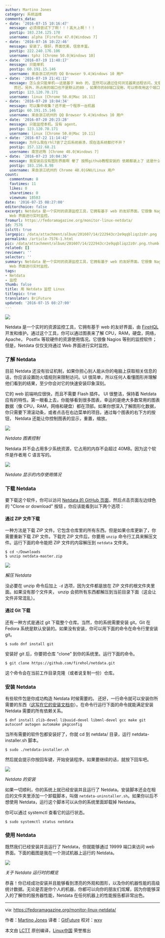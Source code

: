 ```yaml
---
author: Martino Jones
category: 系统运维
comments_data:
- date: '2016-07-15 10:16:47'
  message: 必须得尝试下了啊！！！高大上啊！！！
  postip: 183.234.125.178
  username: alpha [Firefox 47.0|Windows 7]
- date: '2016-07-16 10:22:46'
  message: 安装了，很好，界面优美，信息丰富。
  postip: 222.240.176.106
  username: tphz [Chrome 50.0|Windows 10]
- date: '2016-07-19 11:48:17'
  message: 只能单机
  postip: 60.191.15.146
  username: 来自浙江杭州的 QQ Browser 9.4|Windows 10 用户
- date: '2016-07-19 21:41:12'
  message: 怎么会只能单机——这是基于 Web 的，显然可以通过任何浏览器来远程访问。文章中只是为了演示，才用了&nbsp;&nbsp;localhost
    而已。另外，所占用的端口也不是默认的80 ，如果你的80端口没用，可以修改用这个端口。有时候别的端口防火墙会挡住。
  postip: 123.120.70.171
  username: linux [Chrome 50.0|Mac 10.11]
- date: '2016-07-20 18:04:34'
  message: 可以集中收集？还不是一个程序一台机器
  postip: 60.191.15.146
  username: 来自浙江杭州的 QQ Browser 9.4|Windows 10 用户
- date: '2016-07-20 20:23:28'
  message: 只能监控本机。没有 agent。
  postip: 123.120.70.171
  username: linux [Chrome 50.0|Mac 10.11]
- date: '2016-07-22 11:14:42'
  message: 为什么我在rhl7装了之后系统崩溃，现在连系统都打不开？
  postip: 157.122.68.21
  username: 南宫迟殇 [Chrome 48.0|Windows 7]
- date: '2016-07-23 10:04:36'
  message: 我安装后没有图形界面啊 晕了 按照github教程安装的 依赖都装上了 这是什么意思？
  postip: 183.156.8.98
  username: 来自浙江杭州的 Chrome 48.0|GNU/Linux 用户
count:
  commentnum: 8
  favtimes: 11
  likes: 0
  sharetimes: 0
  viewnum: 18583
date: '2016-07-15 08:27:00'
editorchoice: false
excerpt: Netdata 是一个实时的资源监控工具，它拥有基于 web 的友好界面。它很像 Nagios 等别的监控软件；但是，Netdata 仅仅支持通过
  Web 界面进行实时监控。
fromurl: https://fedoramagazine.org/monitor-linux-netdata/
id: 7576
islctt: true
largepic: /data/attachment/album/201607/14/222943cr2e9qqbliqz2z0r.png
permalink: /article-7576-1.html
pic: /data/attachment/album/201607/14/222943cr2e9qqbliqz2z0r.png.thumb.jpg
related: []
reviewer: ''
selector: ''
summary: Netdata 是一个实时的资源监控工具，它拥有基于 web 的友好界面。它很像 Nagios 等别的监控软件；但是，Netdata 仅仅支持通过
  Web 界面进行实时监控。
tags:
- Netdata
- 监控
thumb: false
title: 用 Netdata 监控 Linux
titlepic: true
translator: BriFuture
updated: '2016-07-15 08:27:00'
---
```


![](/data/attachment/album/201607/14/222943cr2e9qqbliqz2z0r.png)


Netdata 是一个实时的资源监控工具，它拥有基于 web 的友好界面，由 [FireHQL](https://firehol.org/) 开发和维护。通过这个工具，你可以通过图表来了解 CPU，RAM，硬盘，网络，Apache， Postfix 等软硬件的资源使用情况。它很像 Nagios 等别的监控软件；但是，Netdata 仅仅支持通过 Web 界面进行实时监控。


### 了解 Netdata


目前 Netdata 还没有验证机制，如果你担心别人能从你的电脑上获取相关信息的话，你应该设置防火墙规则来限制访问。UI 很简单，所以任何人看懂图形并理解他们看到的结果，至少你会对它的快速安装印象深刻。


它的 web 前端响应很快，而且不需要 Flash 插件。 UI 很整洁，保持着 Netdata 应有的特性。第一眼看上去，你能够看到很多图表，幸运的是绝大多数常用的图表数据（像 CPU，RAM，网络和硬盘）都在顶部。如果你想深入了解图形化数据，你只需要下滑滚动条，或者点击在右边菜单的项目。通过每个图表的右下方的按钮， Netdata 还能让你控制图表的显示，重置，缩放。


![](/data/attachment/album/201607/14/222954f8vhjbozachsvcqj.png)


*Netdata 图表控制*


Netdata 并不会占用多少系统资源，它占用的内存不会超过 40MB。因为这个软件是作者用 C 语言写的。


![](/data/attachment/album/201607/14/222956p2is8n6o6gin8xxk.png)


*Netdata 显示的内存使用情况*


### 下载 Netdata


要下载这个软件，你可以访问 [Netdata 的 GitHub 页面](https://github.com/firehol/netdata)，然后点击页面左边绿色的 "Clone or download" 按钮 。你应该能看到以下两个选项：


#### 通过 ZIP 文件下载


一种方法是下载 ZIP 文件。它包含仓库里的所有东西。但是如果仓库更新了，你需要重新下载 ZIP 文件。下载完 ZIP 文件后，你要用 `unzip` 命令行工具来解压文件。运行下面的命令能把 ZIP 文件的内容解压到 `netdata` 文件夹。



```
$ cd ~/Downloads
$ unzip netdata-master.zip

```

![](/data/attachment/album/201607/14/223007wi34xl9l4njsigns.png)


*解压 Netdata*


没必要在 unzip 命令后加上 `-d` 选项，因为文件都是放在 ZIP 文件的根文件夹里面。如果没有那个文件夹， unzip 会把所有东西都解压到当前目录下面（这会让文件非常混乱）。


#### 通过 Git 下载


还有一种方式是通过 git 下载整个仓库。当然，你的系统需要安装 git。Git 在 Fedora 系统是默认安装的。如果没有安装，你可以用下面的命令在命令行里安装 git。



```
$ sudo dnf install git

```

安装好 git 后，你要把仓库 “clone” 到你的系统里。运行下面的命令。



```
$ git clone https://github.com/firehol/netdata.git

```

这个命令会在当前工作目录克隆（或者说复制一份）仓库。


### 安装 Netdata


有些软件包是你成功构造 Netdata 时候需要的。 还好，一行命令就可以安装你所需要的东西（[这写在它的安装文档中](https://github.com/firehol/netdata/wiki/Installation)）。在命令行运行下面的命令就能满足安装 Netdata 需要的所有依赖关系。



```
$ dnf install zlib-devel libuuid-devel libmnl-devel gcc make git autoconf autogen automake pkgconfig

```

当所有需要的软件包都安装好了，你就 cd 到 netdata/ 目录，运行 netdata-installer.sh 脚本。



```
$ sudo ./netdata-installer.sh

```

然后就会提示你按回车键，开始安装程序。如果要继续的话，就按下回车吧。


![](/data/attachment/album/201607/14/223009aus5zbeeo5kg7bss.png)


*Netdata 的安装*


如果一切顺利，你的系统上就已经安装并且运行了 Netdata。安装脚本还会在相应的文件夹里添加一个卸载脚本，叫做 `netdata-uninstaller.sh`。如果你以后不想使用 Netdata，运行这个脚本可以从你的系统里面卸载掉 Netdata。


你可以通过 systemctl 查看它的运行状态。



```
$ sudo systemctl status netdata

```

### 使用 Netdata


既然我们已经安装并且运行了 Netdata，你就能够通过 19999 端口来访问 web 界面。下面的截图是我在一个测试机器上运行的 Netdata。


![](/data/attachment/album/201607/14/223010g9wzwkk5jzx6ow94.png)


*关于 Netdata 运行时的概览*


恭喜！你已经成功安装并且能够看到漂亮的外观和图形，以及你的机器性能的高级统计数据。无论是否是你个人的机器，你都可以向你的朋友们炫耀，因为你能够深入的了解你的服务器性能，Netdata 在任何机器上的性能报告都非常出色。




---


via: <https://fedoramagazine.org/monitor-linux-netdata/>


作者：[Martino Jones](https://fedoramagazine.org/monitor-linux-netdata/) 译者：[GitFuture](https://github.com/GitFuture) 校对：[wxy](https://github.com/wxy)


本文由 [LCTT](https://github.com/LCTT/TranslateProject) 原创编译，[Linux中国](https://linux.cn/) 荣誉推出